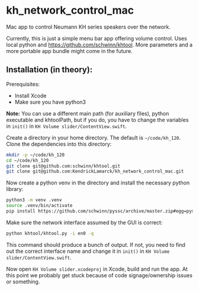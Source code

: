 # kh_network_control_mac

Mac app to control Neumann KH series speakers over the network.

Currently, this is just a simple menu bar app offering volume control. Uses local python and https://github.com/schwinn/khtool. More parameters and a more portable app bundle might come in the future.

## Installation (in theory):

Prerequisites:

* Install Xcode
* Make sure you have python3

**Note:** You can use a different main path (for auxiliary files), python executable and khtoolPath, but if you do, you have to change the variables in `init()` in `KH Volume slider/ContentView.swift`.

Create a directory in your home directory. The default is `~/code/kh_120`. Clone the dependencies into this directory:

``` sh
mkdir -p ~/code/kh_120
cd ~/code/kh_120
git clone git@github.com:schwinn/khtool.git
git clone git@github.com:KendrickLamarck/kh_network_control_mac.git
```

Now create a python venv in the directory and install the necessary python library:

``` sh
python3 -m venv .venv
source .venv/bin/activate
pip install https://github.com/schwinn/pyssc/archive/master.zip#egg=pyssc
```

Make sure the network interface assumed by the GUI is correct:

``` sh
python khtool/khtool.py -i en0 -q
```

This command should produce a bunch of output. If not, you need to find out the correct interface name and change it in `init()` in `KH Volume slider/ContentView.swift`.

Now open `KH Volume slider.xcodeproj` in Xcode, build and run the app. At this point we probably get stuck because of code signage/ownership issues or something.

